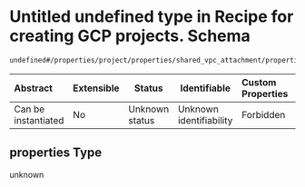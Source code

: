 # Untitled undefined type in Recipe for creating GCP projects. Schema

```txt
undefined#/properties/project/properties/shared_vpc_attachment/properties/subnets/items/properties
```




| Abstract            | Extensible | Status         | Identifiable            | Custom Properties | Additional Properties | Access Restrictions | Defined In                                                          |
| :------------------ | ---------- | -------------- | ----------------------- | :---------------- | --------------------- | ------------------- | ------------------------------------------------------------------- |
| Can be instantiated | No         | Unknown status | Unknown identifiability | Forbidden         | Allowed               | none                | [project.schema.json\*](project.schema.json "open original schema") |

## properties Type

unknown
